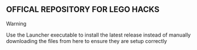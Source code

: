 ## OFFICAL REPOSITORY FOR LEGO HACKS

> [!WARNING]  
> Use the Launcher executable to install the latest release instead of manually downloading the files from here to ensure they are setup correctly


